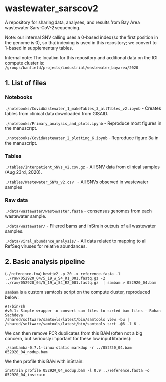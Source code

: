 # wastewater_sarscov2
A repository for sharing data, analyses, and results from Bay Area wastewater Sars-CoV-2 sequencing.

Note: our internal SNV calling uses a 0-based index (so the first position in the genome is 0), so that indexing is used in this repository; we convert to 1-based in supplementary tables.

Internal note: The location for this repository and additional data on the IGI compute cluster is:
`/groups/banfield/projects/industrial/wastewater_bayarea/2020`

## 1. List of files

### Notebooks
`./notebooks/CovidWastewater_1_makeTables_3_allTables_v2.ipynb` - Creates tables from clinical data downloaded from GISAID.

`./notebooks/Primary_analysis_and_plots.ipynb` - Reproduce most figures in the manuscript.

`./notebooks/CovidWastewater_2_plotting_6.ipynb` - Reproduce figure 3a in the manuscript.

### Tables
`./tables/Interpatient_SNVs_v2.csv.gz` - All SNV data from clinical samples (Aug 23rd, 2020).

`./tables/Wastewater_SNVs_v2.csv ` - All SNVs observed in wastewater samples

### Raw data

`./data/wastewater/wastewaster.fasta` - consensus genomes from each wastewater sample.

`./data/wastewater/` - Filtered bams and inStrain outputs of all wastewater samples.

`./data/viral_abundance_analysis/` - All data related to mapping to all RefSeq viruses for relative abundances.


## 2. Basic analysis pipeline

(`./reference.fna`)
`bowtie2 -p 20 -x reference.fasta -1 ../raw/052920_04/5_19_A_S4_R1_001.fastq.gz -2 ../raw/052920_04/5_19_A_S4_R2_001.fastq.gz  | sambam > 052920_04.bam`

`sambam` is a custom samtools script on the compute cluster, reproduced below:
```
#!/bin/sh
#v0.1: Simple wrapper to convert sam files to sorted bam files - Rohan Sachdeva
/shared/software/samtools/latest/bin/samtools view -bu | /shared/software/samtools/latest/bin/samtools sort -@6 -l 6 -
```

We can then remove PCR duplicates from this BAM (often not a big concern, but seriously important for these low input libraries):
```
./sambamba-0.7.1-linux-static markdup -r ../052920_04.bam 052920_04_nodup.bam
```

We then profile this BAM with inStrain:
```
inStrain profile 052920_04_nodup.bam -l 0.9 ../reference.fasta -o 052920_04_instrain
```

